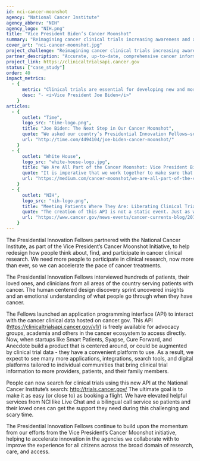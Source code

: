 ```yaml
---
id: nci-cancer-moonshot
agency: "National Cancer Institute"
agency_abbrev: "NIH"
agency_logo: "NIH.png"
title: "Vice President Biden’s Cancer Moonshot"
summary: "Reimagining cancer clinical trials increasing awareness and access for patients."
cover_art: "nci-cancer-moonshot.jpg"
project_challenge: "Reimagining cancer clinical trials increasing awareness and access for patients."
partner_description: "Accurate, up-to-date, comprehensive cancer information from the U.S. government's principal agency for cancer research"
project_link: https://clinicaltrialsapi.cancer.gov
status: ["case_study"]
order: 40
impact_metrics:
  - {
      metric: "Clinical trials are essential for developing new and more effective cancer diagnostics and treatments. But right now, less than five percent of cancer patients enroll in a clinical trial, often because patients and doctors don’t know what trials are available. We can do better - and we are.",
      desc: "- <i>Vice President Joe Biden</i>"
    }
articles:
  - {
      outlet: "Time",
      logo_src: "time-logo.png",
      title: "Joe Biden: The Next Step in Our Cancer Moonshot",
      quote: "We asked our country’s Presidential Innovation Fellows—some of the brightest technology minds in the world—to partner with the National Cancer Institute to design a new, patient-friendly search system for clinical trials that would be as easy to use as a travel site. The result is Trials.Cancer.gov, an easy-to-search database that contains detailed information on thousands of cancer trials.",
      url: "http://time.com/4494104/joe-biden-cancer-moonshot/"
    }
  - {
      outlet: "White House",
      logo_src: "white-house-logo.jpg",
      title: "We Are All Part of the Cancer Moonshot: Vice President Biden on Why Everyone’s Participation in Clinical Trials Matters",
      quote: "It is imperative that we work together to make sure that patients, caregivers, physicians, researchers, and the public have access to information about clinical trials, and that information gained from the contributions of those who volunteer results in better care for patients.",
      url: "https://medium.com/cancer-moonshot/we-are-all-part-of-the-cancer-moonshot-vice-president-biden-on-why-everyones-participation-in-7f4ebc21381b#.8u35gkeyn"
    }
  - {
      outlet: "NIH",
      logo_src: "nih-logo.png",
      title: "Meeting Patients Where They Are: Liberating Clinical Trials Data Under the Cancer Moonshot",
      quote: "The creation of this API is not a static event. Just as we have tested and refined it through the initial releases, we will continue to make changes and improvements to it over time... Based on the strong response we’ve received thus far, we’re optimistic that the availability of this new tool will, over time, help connect more patients with cancer with a clinical trial and help bring effective new therapies to patients in need more quickly and efficiently.",
      url: "https://www.cancer.gov/news-events/cancer-currents-blog/2016/clinical-trials-api"
    }
---
```

The Presidential Innovation Fellows partnered with the National Cancer Institute, as part of the Vice President’s Cancer Moonshot Initiative, to help redesign how people think about, find, and participate in cancer clinical research. We need more people to participate in clinical research, now more than ever, so we can accelerate the pace of cancer treatments.

The Presidential Innovation Fellows interviewed hundreds of patients, their loved ones, and clinicians from all areas of the country serving patients with cancer. The human centered design discovery sprint uncovered insights and an emotional understanding of what people go through when they have cancer.

The Fellows launched an application programming interface (API) to interact with the cancer clinical data hosted on cancer.gov. This API (<a href='https://clinicaltrialsapi.cancer.gov/v1/'>https://clinicaltrialsapi.cancer.gov/v1/</a>) is freely available for advocacy groups, academia and others in the cancer ecosystem to access directly. Now, when startups like Smart Patients, Syapse, Cure Forward, and Anecdote build a product that is centered around, or could be augmented by clinical trial data - they have a convenient platform to use. As a result, we expect to see many more applications, integrations, search tools, and digital platforms tailored to individual communities that bring clinical trial information to more providers, patients, and their family members.

People can now search for clinical trials using this new API at the National Cancer Institute’s search: <a href='http://trials.cancer.gov/'>http://trials.cancer.gov/</a> The ultimate goal is to make it as easy (or close to) as booking a flight. We have elevated helpful services from NCI like Live Chat and a bilingual call service so patients and their loved ones can get the support they need during this challenging and scary time.</p>

The Presidential Innovation Fellows continue to build upon the momentum from our efforts from the Vice President’s Cancer Moonshot initiative, helping to accelerate innovation in the agencies we collaborate with to improve the experience for all citizens across the broad domain of research, care, and access.
